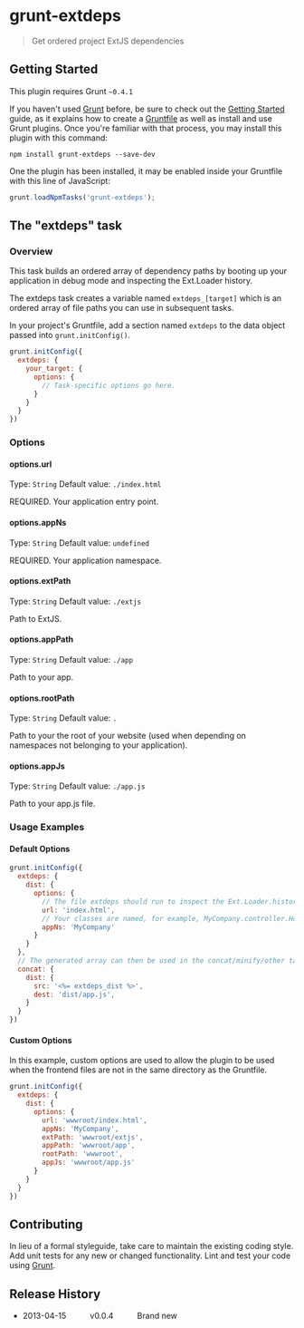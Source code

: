 # grunt-extdeps

> Get ordered project ExtJS dependencies

## Getting Started
This plugin requires Grunt `~0.4.1`

If you haven't used [Grunt](http://gruntjs.com/) before, be sure to check out the [Getting Started](http://gruntjs.com/getting-started) guide, as it explains how to create a [Gruntfile](http://gruntjs.com/sample-gruntfile) as well as install and use Grunt plugins. Once you're familiar with that process, you may install this plugin with this command:

```shell
npm install grunt-extdeps --save-dev
```

One the plugin has been installed, it may be enabled inside your Gruntfile with this line of JavaScript:

```js
grunt.loadNpmTasks('grunt-extdeps');
```

## The "extdeps" task


### Overview

This task builds an ordered array of dependency paths by booting up your application in debug mode and inspecting the Ext.Loader history. 

The extdeps task creates a variable named `extdeps_[target]` which is an ordered array of file paths you can use in subsequent tasks.

In your project's Gruntfile, add a section named `extdeps` to the data object passed into `grunt.initConfig()`.

```js
grunt.initConfig({
  extdeps: {
    your_target: {
      options: {
        // Task-specific options go here.
      }
    }
  }
})
```


### Options

#### options.url
Type: `String`
Default value: `./index.html`

REQUIRED. Your application entry point.

#### options.appNs
Type: `String`
Default value: `undefined`

REQUIRED. Your application namespace.

#### options.extPath
Type: `String`
Default value: `./extjs`

Path to ExtJS.

#### options.appPath
Type: `String`
Default value: `./app`

Path to your app.

#### options.rootPath
Type: `String`
Default value: `.`

Path to your the root of your website (used when depending on namespaces not belonging to your application).

#### options.appJs
Type: `String`
Default value: `./app.js`

Path to your app.js file.


### Usage Examples

#### Default Options

```js
grunt.initConfig({
  extdeps: {
    dist: {
      options: {
        // The file extdeps should run to inspect the Ext.Loader.history to determine the dependencies
        url: 'index.html',
        // Your classes are named, for example, MyCompany.controller.Homepage
        appNs: 'MyCompany'
      }
    }
  },
  // The generated array can then be used in the concat/minify/other tasks
  concat: {
    dist: {
      src: '<%= extdeps_dist %>',
      dest: 'dist/app.js',
    }
  }
})
```

#### Custom Options
In this example, custom options are used to allow the plugin to be used when the frontend files are not in the same directory as the Gruntfile.

```js
grunt.initConfig({
  extdeps: {
    dist: {
      options: {
        url: 'wwwroot/index.html',
        appNs: 'MyCompany',
        extPath: 'wwwroot/extjs',
        appPath: 'wwwroot/app',
        rootPath: 'wwwroot',
        appJs: 'wwwroot/app.js'
      }
    }
  }
})
```

## Contributing

In lieu of a formal styleguide, take care to maintain the existing coding style. Add unit tests for any new or changed functionality. Lint and test your code using [Grunt](http://gruntjs.com/).

## Release History

 * 2013-04-15   v0.0.4   Brand new

